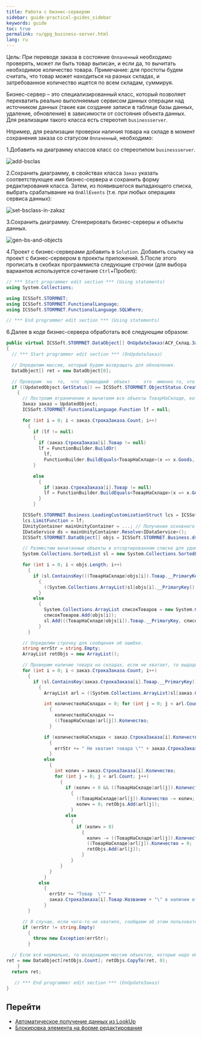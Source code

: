 ```yaml
---
title: Работа с бизнес-сервером
sidebar: guide-practical-guides_sidebar
keywords: guide
toc: true
permalink: ru/gpg_business-server.html
lang: ru
---
```


Цель: При переводе заказа в состояние `Оплаченный` необходимо проверять, может ли быть товар выписан, и если да, то вычитать необходимое количество товара.
Примечание: для простоты будем считать, что товар может находиться на разных складах, и затребованное количество ищется по всем складам, суммируя.

Бизнес-сервер – это специализированный класс, который позволяет перехватить реально выполняемые сервисом данных операции над источником данных (такие как создание записи в таблице базы данных, удаление, обновление) в зависимости от состояния объекта данных. Для реализации такого класса есть стереотип `businessserver`.

Нпример, для реализации проверки наличия товара на складе в момент сохранения заказа со статусом `Оплаченный`, необходимо:

1.Добавить на диаграмму классов класс со  стереотипом `businessserver`.

![add-bsclas](/images/pages/guides/flexberry-aspnet/add-bsclass.png)

2.Сохранить диаграмму, в свойствах класса `Заказ` указать соответствующее имя бизнес-сервера и сохранить форму редактирования класса. Затем, из появившегося выпадающего списка, выбрать срабатывание на `OnAllEvents` (т.е. при любых операциях сервиса данных):

![set-bsclass-in-zakaz](/images/pages/guides/flexberry-aspnet/set-bsclass-in-zakaz.png)

3.Сохранить диаграмму. Сгенерировать бизнес-серверы и объекты данных.

![gen-bs-and-objects](/images/pages/guides/flexberry-aspnet/gen-bs-and-objects.png)

4.Проект с бизнес-серверами добавить в `Solution`. Добавить ссылку на проект с бизнес-сервером в проекты приложений.
5.После этого прописать в скобках программиста следующие строчки (для выбора вариантов используется сочетание `Ctrl`+Пробел):

```csharp
// *** Start programmer edit section *** (Using statements)
using System.Collections;

using ICSSoft.STORMNET;
using ICSSoft.STORMNET.FunctionalLanguage;
using ICSSoft.STORMNET.FunctionalLanguage.SQLWhere;

// *** End programmer edit section *** (Using statements)
```

6.Далее в коде бизнес-сервера обработать всё следующим образом:

```csharp
public virtual ICSSoft.STORMNET.DataObject[] OnUpdateЗаказ(АСУ_Склад.Заказ UpdatedObject)
{
  // *** Start programmer edit section *** (OnUpdateЗаказ)

  // Определим массив, который будем возвращать для обновления.
  DataObject[] ret = new DataObject[0];

  // Проверим  на  то,  что  пришедший  объект  -  это	именно то, что нам нужно (создан или изменён и статус установлен в Оплачено).
  if ((UpdatedObject.GetStatus() == ICSSoft.STORMNET.ObjectStatus.Created || UpdatedObject.GetStatus() == ICSSoft.STORMNET.ObjectStatus.Altered) && Array.IndexOf(UpdatedObject.GetAlteredPropertyNames(), "Статус") >= 0 && UpdatedObject.Статус == СостояниеЗаказа.Оплаченный)
    {   
      // Построим ограничение и вычитаем все объекты ТоварНаСкладе, которые нам подходят.
      Заказ заказ = UpdatedObject;
      ICSSoft.STORMNET.FunctionalLanguage.Function lf = null; 

      for (int i = 0; i < заказ.СтрокаЗаказа.Count; i++)
        {
          if (lf != null)
          {
            if (заказ.СтрокаЗаказа[i].Товар != null)
            lf = FunctionBuilder.BuildOr(
              lf,
              FunctionBuilder.BuildEquals<ТоварНаСкладе>(x => x.Goods, заказ.СтрокаЗаказа[i].Товар));
          }

          else
            {
              if (заказ.СтрокаЗаказа[i].Товар != null)
              lf = FunctionBuilder.BuildEquals<ТоварНаСкладе>(x => x.Goods, заказ.СтрокаЗаказа[i].Товар);
            }
          }

      ICSSoft.STORMNET.Business.LoadingCustomizationStruct lcs = ICSSoft.STORMNET.Business.LoadingCustomizationStruct.GetSimpleStruct(typeof(ТоварНаСкладе),"ТоварНаСкладеE");
      lcs.LimitFunction = lf;
      IUnityContainer mainUnityContainer = ...; // Получение основного контейнера для работы с Unity.
      IDataService ds = mainUnityContainer.Resolve<IDataService>();
      ICSSoft.STORMNET.DataObject[] objs = ICSSoft.STORMNET.Business.ds.LoadObjects(lcs);

      // Разместим вычитанные объекты в отсортированном списке для удобного доступа в дальнейшем.
      System.Collections.SortedList sl = new System.Collections.SortedList();

      for (int i = 0; i < objs.Length; i++)
        {
          if (sl.ContainsKey(((ТоварНаСкладе)objs[i]).Товар.__PrimaryKey))
            {
              ((System.Collections.ArrayList)sl[objs[i].__PrimaryKey]).Add(objs[i]);
            }
          else
            {
              System.Collections.ArrayList списокТоваров = new System.Collections.ArrayList();
              списокТоваров.Add(objs[i]);
              sl.Add(((ТоварНаСкладе)objs[i]).Товар.__PrimaryKey, списокТоваров);
            }
        }

      // Определим строчку для сообщения об ошибке. 
      string errStr = string.Empty;
      ArrayList retObjs = new ArrayList();

      // Проверим наличие товара на складах, если не хватает, то выдадим сообщение об ошибке, если хватает, то вычитаем количество.
      for (int i = 0; i < заказ.СтрокаЗаказа.Count; i++)
        {
          if (sl.ContainsKey(заказ.СтрокаЗаказа[i].Товар.__PrimaryKey))
            {
              ArrayList arl = ((System.Collections.ArrayList)sl[заказ.СтрокаЗаказа[i].Товар.__PrimaryKey]);

              int количествоНаСкладах = 0; for (int j = 0; j < arl.Count; j++)
                {
                  количествоНаСкладах +=
                  ((ТоварНаСкладе)arl[j]).Количество;
                }

              if (количествоНаСкладах < заказ.СтрокаЗаказа[i].Количество)
                {
                  errStr += " Не хватает товара \"" + заказ.СтрокаЗаказа[i].Товар.Название + "\" в наличии: " + количествоНаСкладах + ", требуется " + заказ.СтрокаЗаказа[i].Количество + Environment.NewLine;
                }
              else
                {
                  int колич = заказ.СтрокаЗаказа[i].Количество;
                  for (int j = 0; j < arl.Count; j++)
                    {
                      if (колич > 0 && ((ТоварНаСкладе)arl[j]).Количество > колич)
                        {
                          ((ТоварНаСкладе)arl[j]).Количество -= колич;
                          колич = 0; retObjs.Add(arl[j]);
                        }
                      else
                        {
                          if (колич > 0)
                            {
                              колич -= ((ТоварНаСкладе)arl[j]).Количество;
                              ((ТоварНаСкладе)arl[j]).Количество = 0;
                              retObjs.Add(arl[j]);
                            }
                        }
                    }
                }
              }
            else
              {
                errStr += "Товар  \"" +
                заказ.СтрокаЗаказа[i].Товар.Название + "\" в наличии отсутствует." + Environment.NewLine;
              }
        }

      // В случае, если чего-то не хватило, сообщаем об этом пользователю.
      if (errStr != string.Empty)
        {
          throw new Exception(errStr);
        }

  // Если всё нормально, то возвращаем массив объектов, которые надо обновить.
ret = new DataObject[retObjs.Count]; retObjs.CopyTo(ret, 0);
    }
  return ret;

   // *** End programmer edit section *** (OnUpdateЗаказ)
}
```

## Перейти

* <i class="fa fa-arrow-left" aria-hidden="true"></i> [Автоматическое получение данных из LookUp](gpg_auto-get-data-from-lookup.html)
* [Блокировка элемента на форме редактирования](gpg_set-ctrl-read-only.html) <i class="fa fa-arrow-right" aria-hidden="true"></i> 
